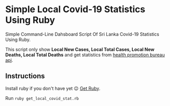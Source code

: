 # Simple Local Covid-19 Statistics Using Ruby
Simple Command-Line Dahsboard Script Of Sri Lanka Covid-19 Statistics Using Ruby.

This script only show **Local New Cases, Local Total Cases, Local New Deaths, Local Total Deaths** and get statistics from [health promotion bureau api](https://www.hpb.health.gov.lk/en/api-documentation).


## Instructions
Install ruby if you don't have yet 😉
[Get Ruby](https://www.ruby-lang.org/en/documentation/installation/).

Run ``` ruby get_local_covid_stat.rb ```
